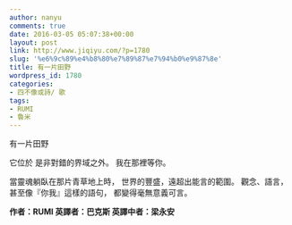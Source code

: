 ```yaml
---
author: nanyu
comments: true
date: 2016-03-05 05:07:38+00:00
layout: post
link: http://www.jiqiyu.com/?p=1780
slug: '%e6%9c%89%e4%b8%80%e7%89%87%e7%94%b0%e9%87%8e'
title: 有一片田野
wordpress_id: 1780
categories:
- 四不像或詩/ 歌
tags:
- RUMI
- 魯米
---
```


有一片田野

它位於
是非對錯的界域之外。
我在那裡等你。

當靈魂躺臥在那片青草地上時，
世界的豐盛，遠超出能言的範圍。
觀念、語言，甚至像『你我』這樣的語句，
都變得毫無意義可言。

__作者：RUMI 英譯者：巴克斯 英譯中者：梁永安__
